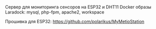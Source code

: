 Сервер для мониторинга сенсоров на ESP32 и DHT11
Docker образы Laradock:
mysql, php-fpm, apache2, workspace

Прошивка для ESP32: https://github.com/polarikus/MyMetioStation
